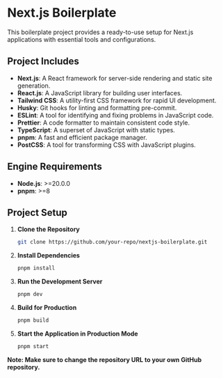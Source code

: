 # Next.js Boilerplate

This boilerplate project provides a ready-to-use setup for Next.js applications with essential tools and configurations.

## Project Includes

- **Next.js**: A React framework for server-side rendering and static site generation.
- **React.js**: A JavaScript library for building user interfaces.
- **Tailwind CSS**: A utility-first CSS framework for rapid UI development.
- **Husky**: Git hooks for linting and formatting pre-commit.
- **ESLint**: A tool for identifying and fixing problems in JavaScript code.
- **Prettier**: A code formatter to maintain consistent code style.
- **TypeScript**: A superset of JavaScript with static types.
- **pnpm**: A fast and efficient package manager.
- **PostCSS**: A tool for transforming CSS with JavaScript plugins.

## Engine Requirements
- **Node.js**: >=20.0.0
- **pnpm**: >=8

## Project Setup
1. **Clone the Repository**


   ```bash
   git clone https://github.com/your-repo/nextjs-boilerplate.git

2. **Install Dependencies**

   ```bash
   pnpm install

3. **Run the Development Server**

   ```bash
   pnpm dev
   
4. **Build for Production**

   ```bash
   pnpm build

5. **Start the Application in Production Mode**

   ```bash
   pnpm start
**Note: Make sure to change the repository URL to your own GitHub repository.**

